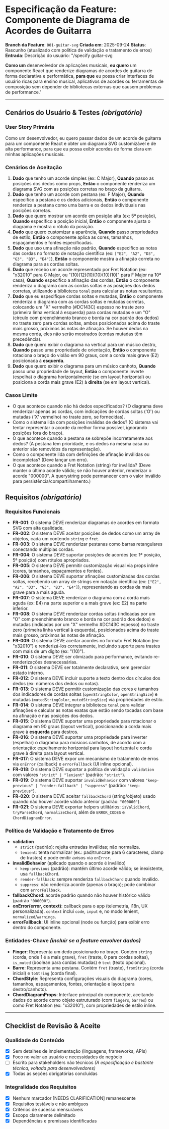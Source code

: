 # Especificação da Feature: Componente de Diagrama de Acordes de Guitarra

**Branch da Feature**: `001-guitar-svg`
**Criada em**: 2025-09-24
**Status**: Rascunho (atualizado com política de validação e tratamento de erros)
**Entrada**: Descrição do usuário: "/specify guitar-svg

**Como um** desenvolvedor de aplicações musicais, **eu quero** um componente React que renderize diagramas de acordes de guitarra de forma declarativa e performática, **para que** eu possa criar interfaces de usuário ricas para ensino musical, aplicativos de acordes ou ferramentas de composição sem depender de bibliotecas externas que causem problemas de performance."

---

## Cenários do Usuário & Testes _(obrigatório)_

### User Story Primária

Como um desenvolvedor, eu quero passar dados de um acorde de guitarra para um componente React e obter um diagrama SVG customizável e de alta performance, para que eu possa exibir acordes de forma clara em minhas aplicações musicais.

### Cenários de Aceitação

1.  **Dado** que tenho um acorde simples (ex: C Major), **Quando** passo as posições dos dedos como props, **Então** o componente renderiza um diagrama SVG com as posições corretas no braço da guitarra.
2.  **Dado** que tenho um acorde com pestana (ex: F Major), **Quando** especifico a pestana e os dedos adicionais, **Então** o componente renderiza a pestana como uma barra e os dedos individuais nas posições corretas.
3.  **Dado** que quero mostrar um acorde em posição alta (ex: 5ª posição), **Quando** especifico a posição inicial, **Então** o componente ajusta o diagrama e mostra o rótulo da posição.
4.  **Dado** que quero customizar a aparência, **Quando** passo propriedades de estilo, **Então** o componente aplica as cores, tamanhos, espaçamentos e fontes especificadas.
5.  **Dado** que uso uma afinação não padrão, **Quando** especifico as notas das cordas no formato de notação científica (ex: `["E2", "A2", "D3", "G3", "B3", "E4"]`), **Então** o componente mostra a afinação correta no diagrama para as cordas soltas.
6.  **Dado** que recebo um acorde representado por Fret Notation (ex: "x32010" para C Major, ou "(10)(12)(10)(10)(10)(10)" para F Major na 10ª casa), **Quando** especifico a afinação das cordas, **Então** o componente renderiza o diagrama com as cordas soltas e as posições dos dedos corretas, utilizando a biblioteca `tonal` para calcular as notas resultantes.
7.  **Dado** que eu especifique cordas soltas e mutadas, **Então** o componente renderiza o diagrama com as cordas soltas e mutadas corretas, colocando um "X" vermelho (#DC143C) espesso no traste zero (primeira linha vertical à esquerda) para cordas mutadas e um "O" (círculo com preenchimento branco e borda na cor padrão dos dedos) no traste zero para cordas soltas, ambos posicionados acima do traste mais grosso, próximos às notas de afinação. Se houver dedos na mesma corda, eles não serão mostrados (cordas mutadas têm precedência).
8.  **Dado** que quero exibir o diagrama na vertical para um músico destro, **Quando** passo uma propriedade de orientação, **Então** o componente rotaciona o braço do violão em 90 graus, com a corda mais grave (E2) posicionada à **esquerda**.
9.  **Dado** que quero exibir o diagrama para um músico canhoto, **Quando** passo uma propriedade de layout, **Então** o componente inverte (espelha) o diagrama horizontalmente (se em layout horizontal) ou posiciona a corda mais grave (E2) à **direita** (se em layout vertical).

### Casos Limite

- O que acontece quando não há dedos especificados? (O diagrama deve renderizar apenas as cordas, com indicações de cordas soltas ('O') ou mutadas ('X' vermelho) no traste zero, se fornecidas).
- Como o sistema lida com posições inválidas de dedos? (O sistema vai tentar representar o acorde da melhor forma possível, ignorando posições fora do braço).
- O que acontece quando a pestana se sobrepõe incorretamente aos dedos? (A pestana tem prioridade, e os dedos na mesma casa ou anterior são removidos da representação).
- Como o componente lida com definições de afinação inválidas ou incompletas? (Deve lançar um erro).
- O que acontece quando a Fret Notation (string) for inválida? (Deve manter o último acorde válido; se não houver anterior, renderizar o acorde "000000". A querystring pode permanecer com o valor inválido para persistência/compartilhamento.)

## Requisitos _(obrigatório)_

### Requisitos Funcionais

- **FR-001**: O sistema DEVE renderizar diagramas de acordes em formato SVG com alta qualidade.
- **FR-002**: O sistema DEVE aceitar posições de dedos como um array de objetos, cada um contendo `string` e `fret`.
- **FR-003**: O sistema DEVE renderizar pestanas como barras retangulares conectando múltiplas cordas.
- **FR-004**: O sistema DEVE suportar posições de acordes (ex: 1ª posição, 5ª posição) com rótulos apropriados.
- **FR-005**: O sistema DEVE permitir customização visual via props inline (cores, tamanhos, espaçamentos e fontes).
- **FR-006**: O sistema DEVE suportar afinações customizadas das cordas soltas, recebendo um array de strings em notação científica (ex: `["E2", "A2", "D3", "G3", "B3", "E4"]`), representando as cordas da mais grave para a mais aguda.
- **FR-007**: O sistema DEVE renderizar o diagrama com a corda mais aguda (ex: E4) na parte superior e a mais grave (ex: E2) na parte inferior.
- **FR-008**: O sistema DEVE renderizar cordas soltas (indicadas por um "O" com preenchimento branco e borda na cor padrão dos dedos) e mutadas (indicadas por um "X" vermelho #DC143C espesso) no traste zero (primeira linha vertical à esquerda), posicionados acima do traste mais grosso, próximos às notas de afinação.
- **FR-009**: O sistema DEVE aceitar acordes no formato Fret Notation (ex: "x32010") e renderizá-los corretamente, incluindo suporte para trastes com mais de um dígito (ex: "(10)").
- **FR-010**: O sistema DEVE ser otimizado para performance, evitando re-renderizações desnecessárias.
- **FR-011**: O sistema DEVE ser totalmente declarativo, sem gerenciar estado interno.
- **FR-012**: O sistema DEVE incluir suporte a texto dentro dos círculos dos dedos (ex: números dos dedos ou notas).
- **FR-013**: O sistema DEVE permitir customização das cores e tamanhos dos indicadores de cordas soltas (`openStringColor`, `openStringSize`) e mutadas (`mutedStringColor`, `mutedStringSize`) via propriedades de estilo.
- **FR-014**: O sistema DEVE integrar a biblioteca `tonal` para validar afinações e calcular as notas exatas que estão sendo tocadas com base na afinação e nas posições dos dedos.
- **FR-015**: O sistema DEVE suportar uma propriedade para rotacionar o diagrama em 90 graus (layout vertical), posicionando a corda mais grave à **esquerda** para destros.
- **FR-016**: O sistema DEVE suportar uma propriedade para inverter (espelhar) o diagrama para músicos canhotos, de acordo com a orientação: espelhamento horizontal para layout horizontal e corda grave à direita para layout vertical.
- **FR-017**: O sistema DEVE expor um mecanismo de tratamento de erros via `onError` (callback) e `errorFallback` (UI inline opcional).
- **FR-018**: O sistema DEVE suportar a política de validação `validation` com valores `"strict" | "lenient"` (padrão: `"strict"`).
- **FR-019**: O sistema DEVE suportar `invalidBehavior` com valores `"keep-previous" | "render-fallback" | "suppress"` (padrão: `"keep-previous"`).
- **FR-020**: O sistema DEVE aceitar `fallbackChord` (string/objeto) usado quando não houver acorde válido anterior (padrão: `"000000"`).
- **FR-021**: O sistema DEVE exportar helpers utilitários: `isValidChord`, `tryParseChord`, `normalizeChord`, além de `ERROR_CODES` e `ChordDiagramError`.

### Política de Validação e Tratamento de Erros

- **validation**
    - `strict` (padrão): rejeita entradas inválidas; não normaliza.
    - `lenient`: tenta normalizar (ex.: pad/truncate para 6 caracteres, clamp de trastes) e pode emitir avisos via `onError`.
- **invalidBehavior** (aplicado quando o acorde é inválido)
    - `keep-previous` (padrão): mantém último acorde válido; se inexistente, usa `fallbackChord`.
    - `render-fallback`: sempre renderiza `fallbackChord` quando inválido.
    - `suppress`: não renderiza acorde (apenas o braço); pode combinar com `errorFallback`.
- **fallbackChord**: acorde padrão quando não houver histórico válido (padrão `"000000"`).
- **onError(error, context)**: callback para o app (telemetria, i18n, UX personalizada). `context` inclui `code`, `input` e, no modo lenient, `normalized`/`warnings`.
- **errorFallback**: UI inline opcional (node ou função) para exibir erro dentro do componente.

### Entidades-Chave _(incluir se a feature envolver dados)_

- **Finger**: Representa um dedo posicionado no braço. Contém `string` (corda, onde 1 é a mais grave), `fret` (traste, 0 para cordas soltas), `is_muted` (boolean para cordas mutadas) e `text` (texto opcional).
- **Barre**: Representa uma pestana. Contém `fret` (traste), `fromString` (corda inicial) e `toString` (corda final).
- **ChordStyle**: Representa configurações visuais do diagrama (cores, tamanhos, espaçamentos, fontes, orientação e layout para destro/canhoto).
- **ChordDiagramProps**: Interface principal do componente, aceitando dados do acorde como objeto estruturado (com `fingers`, `barres`) ou como Fret Notation (ex: "x32010"), com propriedades de estilo inline.

---

## Checklist de Revisão & Aceite

### Qualidade do Conteúdo

- [x] Sem detalhes de implementação (linguagens, frameworks, APIs)
- [x] Foco no valor ao usuário e necessidades de negócio
- [ ] Escrito para stakeholders não técnicos _(A especificação é bastante técnica, voltada para desenvolvedores)_
- [x] Todas as seções obrigatórias concluídas

### Integralidade dos Requisitos

- [x] Nenhum marcador [NEEDS CLARIFICATION] remanescente
- [x] Requisitos testáveis e não ambíguos
- [x] Critérios de sucesso mensuráveis
- [x] Escopo claramente delimitado
- [x] Dependências e premissas identificadas
